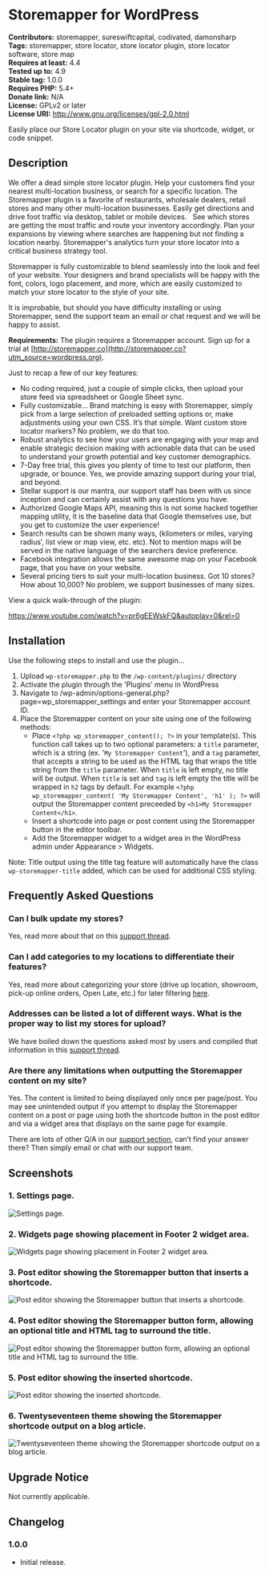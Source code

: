 # Storemapper for WordPress #
**Contributors:** storemapper, sureswiftcapital, codivated, damonsharp  
**Tags:** storemapper, store locator, store locator plugin, store locator software, store map  
**Requires at least:** 4.4  
**Tested up to:** 4.9  
**Stable tag:** 1.0.0  
**Requires PHP:** 5.4+  
**Donate link:** N/A  
**License:** GPLv2 or later  
**License URI:** http://www.gnu.org/licenses/gpl-2.0.html  

Easily place our Store Locator plugin on your site via shortcode, widget, or code snippet.

## Description ##

We offer a dead simple store locator plugin. Help your customers find your nearest multi-location business, or search for a specific location. The Storemapper plugin is a favorite of restaurants, wholesale dealers, retail stores and many other multi-location businesses. Easily get directions and drive foot traffic via desktop, tablet or mobile devices.  
See which stores are getting the most traffic and route your inventory accordingly. Plan your expansions by viewing where searches are happening but not finding a location nearby. Storemapper's analytics turn your store locator into a critical business strategy tool.

Storemapper is fully customizable to blend seamlessly into the look and feel of your website. Your designers and brand specialists will be happy with the font, colors, logo placement, and more, which are easily customized to match your store locator to the style of your site.

It is improbable, but should you have difficulty installing or using Storemapper, send the support team an email or chat request and we will be happy to assist.

**Requirements:**
The plugin requires a Storemapper account. Sign up for a trial at [http://storemapper.co](http://storemapper.co?utm_source=wordpress.org).

Just to recap a few of our key features:
* No coding required, just a couple of simple clicks, then upload your store feed via spreadsheet or Google Sheet sync.
* Fully customizable… Brand matching is easy with Storemapper, simply pick from a large selection of preloaded setting options or, make adjustments using your own CSS. It’s that simple. Want custom store locator markers? No problem, we do that too.
* Robust analytics to see how your users are engaging with your map and enable strategic decision making with actionable data that can be used to understand your growth potential and key customer demographics.
* 7-Day free trial, this gives you plenty of time to test our platform, then upgrade, or bounce. Yes, we provide amazing support during your trial, and beyond.
* Stellar support is our mantra, our support staff has been with us since inception and can certainly assist with any questions you have.
* Authorized Google Maps API, meaning this is not some hacked together mapping utility, it is the baseline data that Google themselves use, but you get to customize the user experience!
* Search results can be shown many ways, (kilometers or miles, varying radius’, list view or map view, etc. etc). Not to mention maps will be served in the native language of the searchers device preference.
* Facebook integration allows the same awesome map on your Facebook page, that you have on your website.
* Several pricing tiers to suit your multi-location business. Got 10 stores? How about 10,000? No problem, we support businesses of many sizes.

View a quick walk-through of the plugin:

https://www.youtube.com/watch?v=pr6gEEWskFQ&autoplay=0&rel=0

## Installation ##
Use the following steps to install and use the plugin...

1. Upload `wp-storemapper.php` to the `/wp-content/plugins/` directory
1. Activate the plugin through the 'Plugins' menu in WordPress
1. Navigate to /wp-admin/options-general.php?page=wp_storemapper_settings and enter your Storemapper account ID.
1. Place the Storemapper content on your site using one of the following methods:
	* Place `<?php wp_storemapper_content(); ?>` in your template(s). This function call takes up to two optional parameters: a `title` parameter, which is a string (ex. '`My Storemapper Content`'), and a `tag` parameter, that accepts a string to be used as the HTML tag that wraps the title string from the `title` parameter. When `title` is left empty, no title will be output. When `title` is set and `tag` is left empty the title will be wrapped in `h2` tags by default. For example `<?php wp_storemapper_content( 'My Storemapper Content', 'h1' ); ?>` will output the Storemapper content preceeded by `<h1>My Storemapper Content</h1>`.
	* Insert a shortcode into page or post content using the Storemapper button in the editor toolbar.
	* Add the Storemapper widget to a widget area in the WordPress admin under Appearance > Widgets.

Note: Title output using the title tag feature will automatically have the class `wp-storemapper-title` added, which can be used for additional CSS styling.

## Frequently Asked Questions ##

### Can I bulk update my stores? ###

Yes, read more about that on this [support thread](https://www.storemapper.co/support/making-bulk-changes-via-csv-with-bulk-edit/).

### Can I add categories to my locations to differentiate their features? ###

Yes, read more about categorizing your store (drive up location, showroom, pick-up online orders,
Open Late, etc.) for later filtering [here](https://www.storemapper.co/support/using-category-filters/).

### Addresses can be listed a lot of different ways. What is the proper way to list my stores for upload? ###

We have boiled down the questions asked most by users and compiled that information in this
[support thread](https://www.storemapper.co/support/common-address-formatting-problems/).

### Are there any limitations when outputting the Storemapper content on my site? ###

Yes. The content is limited to being displayed only once per page/post. You may see unintended output if you attempt to display the Storemapper content on a post or page using both the shortcode button in the post editor and via a widget area that displays on the same page for example.

There are lots of other Q/A in our [support section](https://www.storemapper.co/support/), can’t find your answer there? Then simply email or
chat with our support team.

## Screenshots ##

### 1. Settings page. ###
![Settings page.](http://ps.w.org/storemapper-for-wordpress/assets/screenshot-1.png)

### 2. Widgets page showing placement in Footer 2 widget area. ###
![Widgets page showing placement in Footer 2 widget area.](http://ps.w.org/storemapper-for-wordpress/assets/screenshot-2.png)

### 3. Post editor showing the Storemapper button that inserts a shortcode. ###
![Post editor showing the Storemapper button that inserts a shortcode.](http://ps.w.org/storemapper-for-wordpress/assets/screenshot-3.png)

### 4. Post editor showing the Storemapper button form, allowing an optional title and HTML tag to surround the title. ###
![Post editor showing the Storemapper button form, allowing an optional title and HTML tag to surround the title.](http://ps.w.org/storemapper-for-wordpress/assets/screenshot-4.png)

### 5. Post editor showing the inserted shortcode. ###
![Post editor showing the inserted shortcode.](http://ps.w.org/storemapper-for-wordpress/assets/screenshot-5.png)

### 6. Twentyseventeen theme showing the Storemapper shortcode output on a blog article. ###
![Twentyseventeen theme showing the Storemapper shortcode output on a blog article.](http://ps.w.org/storemapper-for-wordpress/assets/screenshot-6.png)


## Upgrade Notice ##

Not currently applicable.

## Changelog ##

### 1.0.0 ###
* Initial release.
